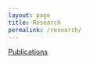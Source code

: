 ```yaml
---
layout: page
title: Research
permalink: /research/
---
```


[Publications](https://scholar.google.com/citations?user=n2Wsfa8AAAAJ&hl=en)